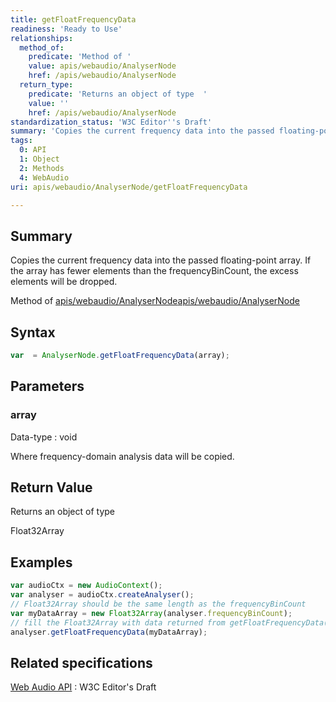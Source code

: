 ```yaml
---
title: getFloatFrequencyData
readiness: 'Ready to Use'
relationships:
  method_of:
    predicate: 'Method of '
    value: apis/webaudio/AnalyserNode
    href: /apis/webaudio/AnalyserNode
  return_type:
    predicate: 'Returns an object of type  '
    value: ''
    href: /apis/webaudio/AnalyserNode
standardization_status: 'W3C Editor''s Draft'
summary: 'Copies the current frequency data into the passed floating-point array. If the array has fewer elements than the frequencyBinCount, the excess elements will be dropped.'
tags:
  0: API
  1: Object
  2: Methods
  4: WebAudio
uri: apis/webaudio/AnalyserNode/getFloatFrequencyData

---
```

## <span>Summary</span>

Copies the current frequency data into the passed floating-point array. If the array has fewer elements than the frequencyBinCount, the excess elements will be dropped.

Method of [apis/webaudio/AnalyserNode](/apis/webaudio/AnalyserNode)[apis/webaudio/AnalyserNode](/apis/webaudio/AnalyserNode)

## <span>Syntax</span>

``` js
var  = AnalyserNode.getFloatFrequencyData(array);
```

## <span>Parameters</span>

### <span>array</span>

 Data-type
:   void

 Where frequency-domain analysis data will be copied.

## <span>Return Value</span>

Returns an object of type<span></span>

Float32Array

## <span>Examples</span>

``` js
var audioCtx = new AudioContext();
var analyser = audioCtx.createAnalyser();
// Float32Array should be the same length as the frequencyBinCount
var myDataArray = new Float32Array(analyser.frequencyBinCount);
// fill the Float32Array with data returned from getFloatFrequencyData()
analyser.getFloatFrequencyData(myDataArray);
```

## <span>Related specifications</span>

[Web Audio API](http://webaudio.github.io/web-audio-api/)
:   W3C Editor's Draft
